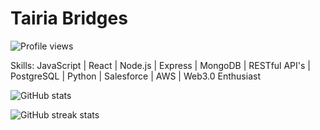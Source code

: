 # Tairia Bridges  

![Profile views](https://gpvc.arturio.dev/Finesse-Code)  

Skills: JavaScript | React | Node.js | Express | MongoDB | RESTful API's | PostgreSQL | Python | Salesforce | AWS | Web3.0 Enthusiast

![GitHub stats](https://github-readme-stats.vercel.app/api?username=Finesse-Code&show_icons=true)  

![GitHub streak stats](https://github-readme-streak-stats.herokuapp.com/?user=Finesse-Code)  


